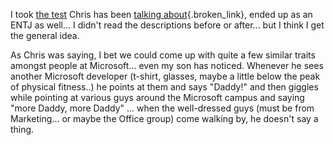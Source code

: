 I took [the test](http://www.humanmetrics.com/cgi-win/JTypes2.asp) Chris has been [talking about](http://www.sellsbrothers.com/news/showTopic.aspx?ixTopic=796){.broken_link}, ended up as an ENTJ as well... I didn't read the descriptions before or after... but I think I get the general idea. 

As Chris was saying, I bet we could come up with quite a few similar traits amongst people at Microsoft... even my son has noticed. Whenever he sees another Microsoft developer (t-shirt, glasses, maybe a little below the peak of physical fitness..) he points at them and says "Daddy!" and then giggles while pointing at various guys around the Microsoft campus and saying "more Daddy, more Daddy" ... when the well-dressed guys (must be from Marketing... or maybe the Office group) come walking by, he doesn't say a thing.